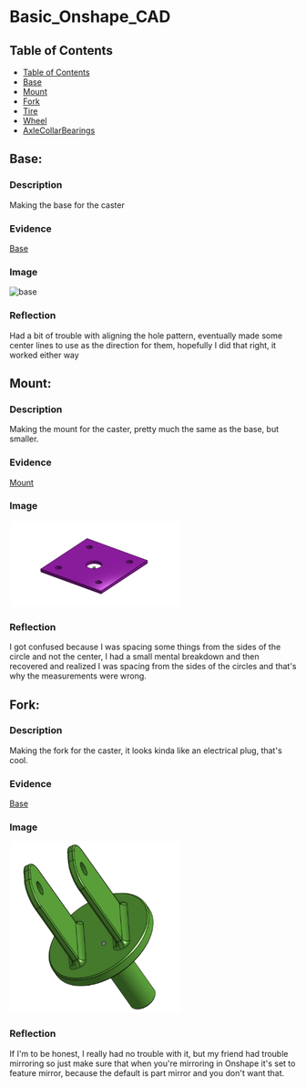 # Basic_Onshape_CAD

## Table of Contents
* [Table of Contents](#Table-of-Contents)
* [Base](#Base)
* [Mount](#Mount)
* [Fork](#Fork)
* [Tire](#Tire)
* [Wheel](#Wheel)
* [AxleCollarBearings](#AxleCollarBearings)

## Base:

### Description
Making the base for the caster
### Evidence
[Base](https://cvilleschools.onshape.com/documents/b7f59dcac0633dd6a51cf67c/w/f829e1386e8839178e00dad1/e/706d8a15176f86e16b580eed)
### Image
<img src="images/yes.jpg" alt="base" width="300" height="150">

### Reflection
Had a bit of trouble with aligning the hole pattern, eventually made some center lines to use as the direction for them, hopefully I did that right, it worked either way


## Mount:


### Description
Making the mount for the caster, pretty much the same as the base, but smaller.
### Evidence
[Mount](https://cvilleschools.onshape.com/documents/b7f59dcac0633dd6a51cf67c/w/f829e1386e8839178e00dad1/e/df5d5dc31249bb90b55d8450)
### Image
<img src="images/Mount.png" alt="Mount" width="300" height="150">

### Reflection
I got confused because I was spacing some things from the sides of the circle and not the center, I had a small mental breakdown and then recovered and realized I was spacing from the sides of the circles and that's why the measurements were wrong.


## Fork:


### Description
Making the fork for the caster, it looks kinda like an electrical plug, that's cool.

### Evidence
[Base](https://cvilleschools.onshape.com/documents/b7f59dcac0633dd6a51cf67c/w/f829e1386e8839178e00dad1/e/807f7dd93d44c20e9203e943)
### Image
<img src="images/Fork.png" alt="Fork" width="300" height="300">

### Reflection
If I'm to be honest, I really had no trouble with it, but my friend had trouble mirroring so just make sure that when you're mirroring in Onshape it's set to feature mirror, because the default is part mirror and you don't want that.
